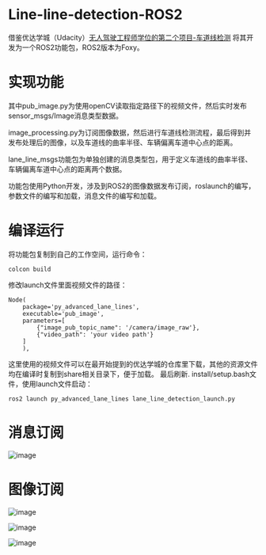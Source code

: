 # Line-line-detection-ROS2
借鉴优达学城（Udacity）[无人驾驶工程师学位的第二个项目-车道线检测](https://github.com/udacity/CarND-Advanced-Lane-Lines)
将其开发为一个ROS2功能包，ROS2版本为Foxy。

# 实现功能

其中pub_image.py为使用openCV读取指定路径下的视频文件，然后实时发布sensor_msgs/Image消息类型数据。

image_processing.py为订阅图像数据，然后进行车道线检测流程，最后得到并发布处理后的图像，以及车道线的曲率半径、车辆偏离车道中心点的距离。

lane_line_msgs功能包为单独创建的消息类型包，用于定义车道线的曲率半径、车辆偏离车道中心点的距离两个数据。

功能包使用Python开发，涉及到ROS2的图像数据发布订阅，roslaunch的编写，参数文件的编写和加载，消息文件的编写和加载。

# 编译运行

将功能包复制到自己的工作空间，运行命令：
```
colcon build
```
修改launch文件里面视频文件的路径：
```
Node(
    package='py_advanced_lane_lines',
    executable='pub_image',
    parameters=[
        {"image_pub_topic_name": '/camera/image_raw'},
        {"video_path": 'your video path'}
    ]
    ),
```
这里使用的视频文件可以在最开始提到的优达学城的仓库里下载，其他的资源文件均在编译时复制到share相关目录下，便于加载。
最后刷新. install/setup.bash文件，使用launch文件启动：
```
ros2 launch py_advanced_lane_lines lane_line_detection_launch.py 
```

# 消息订阅

![image](https://user-images.githubusercontent.com/47886076/138822518-6dbdc429-f854-4255-bcf0-d0d3300795e1.png)

# 图像订阅

![image](https://user-images.githubusercontent.com/47886076/138821359-2cbb1257-d2ba-48a7-8489-d2daa2562f26.png)

![image](https://user-images.githubusercontent.com/47886076/138822490-588a524e-3a42-4ed6-bf30-8621774bb488.png)

![image](https://user-images.githubusercontent.com/47886076/138822505-4c3f341d-36c2-4a54-b0dc-88dec5e32757.png)
